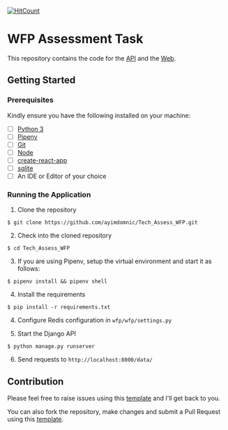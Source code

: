 [![HitCount](http://hits.dwyl.io/ayimdomnic/Tech_Assess_WFP.svg)](http://hits.dwyl.io/ayimdomnic/Tech_Assess_WFP)

# WFP Assessment Task 

This repository contains the code for the [API]() and the [Web](https://wfp-client.ayimdomnic.now.sh/). 

## Getting Started

### Prerequisites

Kindly ensure you have the following installed on your machine:

- [ ] [Python 3](https://realpython.com/installing-python/)
- [ ] [Pipenv](https://pipenv.readthedocs.io/en/latest/#install-pipenv-today)
- [ ] [Git]()
- [ ] [Node]()
- [ ] [create-react-app ]()
- [ ] [sqlite]()
- [ ] An IDE or Editor of your choice

### Running the Application

1. Clone the repository
```
$ git clone https://github.com/ayimdomnic/Tech_Assess_WFP.git
```

2. Check into the cloned repository
```
$ cd Tech_Assess_WFP
```

3. If you are using Pipenv, setup the virtual environment and start it as follows:
```
$ pipenv install && pipenv shell
```

4. Install the requirements
```
$ pip install -r requirements.txt
```

4. Configure Redis configuration in `wfp/wfp/settings.py`

5. Start the Django API
```
$ python manage.py runserver
```

6. Send requests to `http://localhost:8000/data/`

## Contribution

Please feel free to raise issues using this [template](./.github/ISSUE_TEMPLATE.md) and I'll get back to you.

You can also fork the repository, make changes and submit a Pull Request using this [template](./.github/PULL_REQUEST_TEMPLATE.md).
